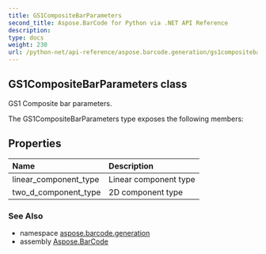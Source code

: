 ```yaml
---
title: GS1CompositeBarParameters
second_title: Aspose.BarCode for Python via .NET API Reference
description: 
type: docs
weight: 230
url: /python-net/api-reference/aspose.barcode.generation/gs1compositebarparameters/
---
```


## GS1CompositeBarParameters class

GS1 Composite bar parameters.

The GS1CompositeBarParameters type exposes the following members:
## Properties
| Name | Description |
| :- | :- |
|linear_component_type|Linear component type|
|two_d_component_type|2D component type|

### See Also

* namespace [aspose.barcode.generation](/barcode/python-net/api-reference/aspose.barcode.generation/)
* assembly [Aspose.BarCode](/barcode/python-net/api-reference/)

